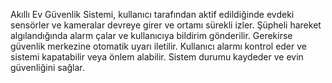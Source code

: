 
Akıllı Ev Güvenlik Sistemi, kullanıcı tarafından aktif edildiğinde evdeki sensörler ve kameralar devreye girer ve ortamı sürekli izler. Şüpheli hareket algılandığında alarm çalar ve kullanıcıya bildirim gönderilir. Gerekirse güvenlik merkezine otomatik uyarı iletilir. Kullanıcı alarmı kontrol eder ve sistemi kapatabilir veya önlem alabilir. Sistem durumu kaydeder ve evin güvenliğini sağlar.

